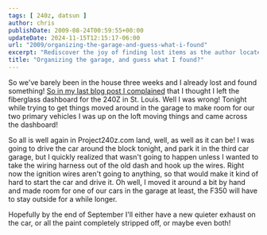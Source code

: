 ```yaml
---
tags: [ 240z, datsun ]
author: chris
publishDate: 2009-08-24T00:59:55+00:00
updateDate: 2024-11-15T12:15:17-06:00
url: "2009/organizing-the-garage-and-guess-what-i-found"
excerpt: "Rediscover the joy of finding lost items as the author locates a missing car dashboard while reorganizing the garage in this Project240z.com update."
title: "Organizing the garage, and guess what I found?"
---
```


So we've barely been in the house three weeks and I already lost and found something! <a href="/out-goes-the-dash">So in my last blog post I complained</a> that I thought I left the fiberglass dashboard for the 240Z in St. Louis. Well I was wrong! Tonight while trying to get things moved around in the garage to make room for our two primary vehicles I was up on the loft moving things and came across the dashboard!

So all is well again in Project240z.com land, well, as well as it can be! I was going to drive the car around the block tonight, and park it in the third car garage, but I quickly realized that wasn't going to happen unless I wanted to take the wiring harness out of the old dash and hook up the wires. Right now the ignition wires aren't going to anything, so that would make it kind of hard to start the car and drive it. Oh well, I moved it around a bit by hand and made room for one of our cars in the garage at least, the F350 will have to stay outside for a while longer.

Hopefully by the end of September I'll either have a new quieter exhaust on the car, or all the paint completely stripped off, or maybe even both!
